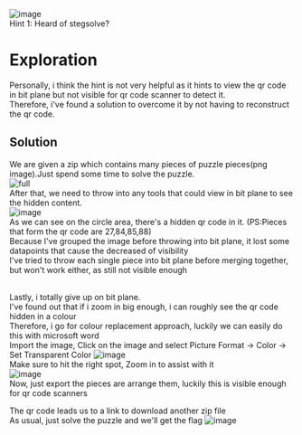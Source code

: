 ![image](https://github.com/user-attachments/assets/b75fac14-66ed-4793-a8c8-711251b515c0)
<br>Hint 1: Heard of stegsolve?<br />

# Exploration
Personally, i think the hint is not very helpful as it hints to view the qr code in bit plane but not visible for qr code scanner to detect it.
<br>Therefore, i've found a solution to overcome it by not having to reconstruct the qr code.

## Solution
We are given a zip which contains many pieces of puzzle pieces(png image).Just spend some time to solve the puzzle.<br />
![full](https://github.com/user-attachments/assets/ef370b27-e35e-41cf-9cc0-8cba29d50d41)
<br>After that, we need to throw into any tools that could view in bit plane to see the hidden content.<br />
![image](https://github.com/user-attachments/assets/5477517c-965b-40d1-83bd-3fa527c3092b)
<br>As we can see on the circle area, there's a hidden qr code in it. (PS:Pieces that form the qr code are 27,84,85,88)
<br>Because I've grouped the image before throwing into bit plane, it lost some datapoints that cause the decreased of visibility
<br>I've tried to throw each single piece into bit plane before merging together, but won't work either, as still not visible enough

<br>Lastly, i totally give up on bit plane.
<br>I've found out that if i zoom in big enough, i can roughly see the qr code hidden in a colour
<br>Therefore, i go for colour replacement approach, luckily we can easily do this with microsoft word
<br>Import the image, Click on the image and select Picture Format -> Color -> Set Transparent Color
![image](https://github.com/user-attachments/assets/17e44542-796d-4631-a5ae-ea846e980972)
<br>Make sure to hit the right spot, Zoom in to assist with it<br />
![image](https://github.com/user-attachments/assets/d44e645b-1c50-4298-a120-9848cd26bb71)
<br>Now, just export the pieces are arrange them, luckily this is visible enough for qr code scanners

The qr code leads us to a link to download another zip file
<br>As usual, just solve the puzzle and we'll get the flag
![image](https://github.com/user-attachments/assets/ea9063ac-b96d-4e44-be81-06b97ccfd4e2)
